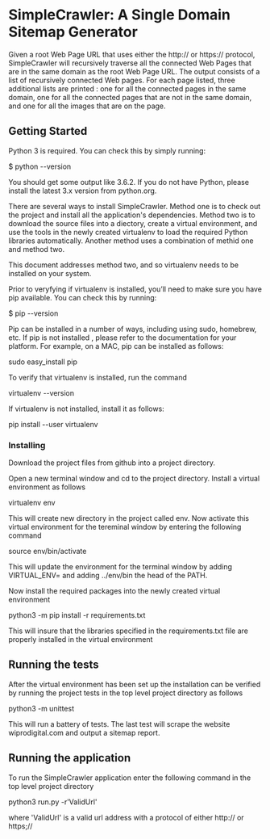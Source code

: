 

# SimpleCrawler: A Single Domain Sitemap Generator

Given a root Web Page URL that uses either the http:// or https:// protocol, SimpleCrawler will recursively traverse
all the connected Web Pages that are in the same domain as the root Web Page URL.
The output consists of a list of recursively connected Web pages. For each page listed, three additional lists
are printed : one for all the connected pages in the same domain, one for all the connected pages that are
not in the same domain, and one for all the images that are on the page.

## Getting Started

Python 3 is required. You can check this by simply running:

$ python --version

You should get some output like 3.6.2.
If you do not have Python, please install the latest 3.x version
from python.org.

There are several ways to install SimpleCrawler. Method one is to check out the project and install
all the application's dependencies. Method two is to download the source files into a diectory,
create a virtual environment, and use the tools in the newly created  virtualenv
to load the required Python libraries automatically. Another method uses a combination of methid one and method two.

This document addresses method two, and so virtualenv needs to be installed on your system.

Prior to veryfying if virtualenv is installed, you’ll need to make sure you have pip available.
You can check this by running:

$ pip --version

Pip can be installed in a number of ways, including using sudo, homebrew, etc.
If pip is not installed , please refer to the documentation for your platform.
For example, on a MAC, pip can be installed as follows:

sudo easy_install pip

To verify that virtualenv is installed, run the command

virtualenv --version

If virtualenv is not installed, install it as follows:

pip install --user virtualenv


### Installing

Download the project files from github into a project directory.

Open a new terminal window and  cd to the project directory.
Install a virtual environment as follows

virtualenv env

This will create new directory in the project called env.
Now activate this virtual environment for the tereminal window by entering the following command

source env/bin/activate

This will update the environment for the terminal window by adding VIRTUAL_ENV= and adding ../env/bin
the head of the PATH.

Now install the required packages into the newly created virtual environment

python3 -m pip install -r requirements.txt

This will insure that the libraries specified in the requirements.txt file are properly
installed in the virtual environment


## Running the tests

After the virtual environment  has been set up the installation can be verified by running
the project tests in the top level project directory as follows

python3 -m unittest

This will run a battery of tests. The last test will scrape the website wiprodigital.com and
output a sitemap report.


## Running the application

To run the SimpleCrawler application enter the following command in the top level project directory

python3 run.py -r'ValidUrl'

where 'ValidUrl' is a valid url address with a protocol of either http:// or https;//